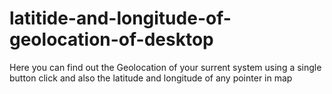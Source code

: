 # latitide-and-longitude-of-geolocation-of-desktop
Here you can find out the Geolocation of your surrent system using a single button click and also the latitude and longitude of any pointer in map
